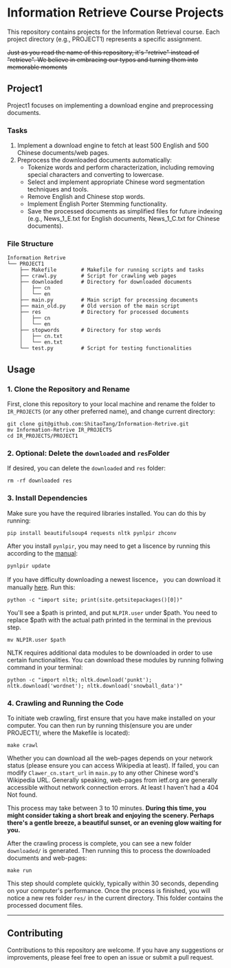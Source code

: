 # Information Retrieve Course Projects

This repository contains projects for the Information Retrieval course. Each project directory (e.g., PROJECT1) represents a specific assignment.

~~Just as you read the name of this repository, it's "retrive" instead of "retrieve". We believe in embracing our typos and turning them into memorable moments~~

## Project1

Project1 focuses on implementing a download engine and preprocessing documents.

### Tasks

1. Implement a download engine to fetch at least 500 English and 500 Chinese documents/web pages.
2. Preprocess the downloaded documents automatically:
   - Tokenize words and perform characterization, including removing special characters and converting to lowercase.
   - Select and implement appropriate Chinese word segmentation techniques and tools.
   - Remove English and Chinese stop words.
   - Implement English Porter Stemming functionality.
   - Save the processed documents as simplified files for future indexing (e.g., News_1_E.txt for English documents, News_1_C.txt for Chinese documents).

### File Structure

```
Information Retrive
└── PROJECT1
    ├── Makefile        # Makefile for running scripts and tasks
    ├── crawl.py        # Script for crawling web pages
    ├── downloaded      # Directory for downloaded documents
    │   ├── cn
    │   └── en
    ├── main.py         # Main script for processing documents
    ├── main_old.py     # Old version of the main script
    ├── res             # Directory for processed documents
    │   ├── cn
    │   └── en
    ├── stopwords       # Directory for stop words
    │   ├── cn.txt
    │   └── en.txt
    └── test.py         # Script for testing functionalities
```

## Usage

### 1. Clone the Repository and Rename

First, clone this repository to your local machine and rename the folder to `IR_PROJECTS` (or any other preferred name), and change current directory:
```
git clone git@github.com:ShitaoTang/Information-Retrive.git
mv Information-Retrive IR_PROJECTS
cd IR_PROJECTS/PROJECT1
```

### 2. Optional: Delete the `downloaded` and `res`Folder

If desired, you can delete the `downloaded` and `res` folder:
```
rm -rf downloaded res
```

### 3. Install Dependencies

Make sure you have the required libraries installed. You can do this by running:
```
pip install beautifulsoup4 requests nltk pynlpir zhconv
```
After you install `pynlpir`, you may need to get a liscence by running this according to the [manual](https://pynlpir.readthedocs.io/en/latest/installation.html):
```
pynlpir update
```
If you have difficulty downloading a newest liscence， you can download it manually [here](https://github.com/NLPIR-team/NLPIR/blob/master/License/license%20for%20a%20month/NLPIR-ICTCLAS分词系统授权/NLPIR.user). Run this:
```
python -c "import site; print(site.getsitepackages()[0])"
```
You'll see a $path is printed, and put `NLPIR.user` under $path. You need to replace $path with the actual path printed in the terminal in the previous step.
```
mv NLPIR.user $path 
```

NLTK requires additional data modules to be downloaded in order to use certain functionalities. You can download these modules by running follwing command in your terminal:
```
python -c "import nltk; nltk.download('punkt'); nltk.download('wordnet'); nltk.download('snowball_data')"
```

### 4. Crawling and Running the Code
To initiate web crawling, first ensure that you have make installed on your computer. You can then run by running this(ensure you are under PROJECT1/, where the Makefile is located):
```
make crawl
```
Whether you can download all the web-pages depends on your network status (please ensure you can access Wikipedia at least). If failed, you can modify `Clawer_cn.start_url` in `main.py` to any other Chinese word's Wikipedia URL. Generally speaking, web-pages from ietf.org are generally accessible without network connection errors. At least I haven't had a 404 Not found.

This process may take between 3 to 10 minutes. **During this time, you might consider taking a short break and enjoying the scenery. Perhaps there's a gentle breeze, a beautiful sunset, or an evening glow waiting for you.**

After the crawling process is complete, you can see a new folder `downloaded/` is generated. Then running this to process the downloaded documents and web-pages:
```
make run
```
This step should complete quickly, typically within 30 seconds, depending on your computer's performance. Once the process is finished, you will notice a new res folder `res/` in the current directory. This folder contains the processed document files.

***

## Contributing

Contributions to this repository are welcome. If you have any suggestions or improvements, please feel free to open an issue or submit a pull request.
